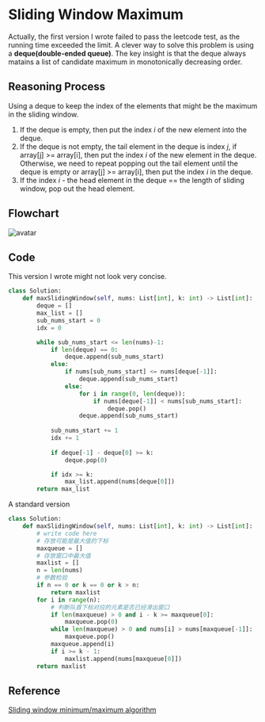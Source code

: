 # Sliding Window Maximum
Actually, the first version I wrote failed to pass the leetcode test, as the running time exceeded the limit. A clever way to solve this problem is using a **deque(double-ended queue)**. The key insight is that the deque always matains a list of candidate maximum in monotonically decreasing order.

## Reasoning Process
Using a deque to keep the index of the elements that might be the maximum in the sliding window.
1. If the deque is empty, then put the index *i* of the new element into the deque.
2. If the deque is not empty, the tail element in the deque is index *j*, if array[j] >= array[i], then put the index *i* of the new element in the deque. Otherwise, we need to repeat popping out the tail element until the deque is empty or array[j] >= array[i], then put the index *i* in the deque.
3. If the index *i* - the head element in the deque == the length of sliding window, pop out the head element.

## Flowchart
![avatar](https://www.geekxh.com/assets/img/4.f3a9aa62.jpg)

## Code 
This version I wrote might not look very concise.
```python
class Solution:
    def maxSlidingWindow(self, nums: List[int], k: int) -> List[int]:
        deque = []
        max_list = []
        sub_nums_start = 0
        idx = 0

        while sub_nums_start <= len(nums)-1:
            if len(deque) == 0:
                deque.append(sub_nums_start)
            else:
                if nums[sub_nums_start] <= nums[deque[-1]]:
                    deque.append(sub_nums_start)
                else:
                    for i in range(0, len(deque)):
                        if nums[deque[-1]] < nums[sub_nums_start]:
                            deque.pop()
                    deque.append(sub_nums_start)
                
            sub_nums_start += 1
            idx += 1
            
            if deque[-1] - deque[0] >= k:
                deque.pop(0)

            if idx >= k:
                max_list.append(nums[deque[0]])
        return max_list
```
A standard version
```python
class Solution:
    def maxSlidingWindow(self, nums: List[int], k: int) -> List[int]:
        # write code here
        # 存放可能是最大值的下标
        maxqueue = []
        # 存放窗口中最大值
        maxlist = []
        n = len(nums)
        # 参数检验
        if n == 0 or k == 0 or k > n:
            return maxlist
        for i in range(n):
            # 判断队首下标对应的元素是否已经滑出窗口
            if len(maxqueue) > 0 and i - k >= maxqueue[0]:
                maxqueue.pop(0)
            while len(maxqueue) > 0 and nums[i] > nums[maxqueue[-1]]:
                maxqueue.pop()
            maxqueue.append(i)
            if i >= k - 1:
                maxlist.append(nums[maxqueue[0]])
        return maxlist
```
## Reference
[Sliding window minimum/maximum algorithm](https://www.nayuki.io/page/sliding-window-minimum-maximum-algorithm)

